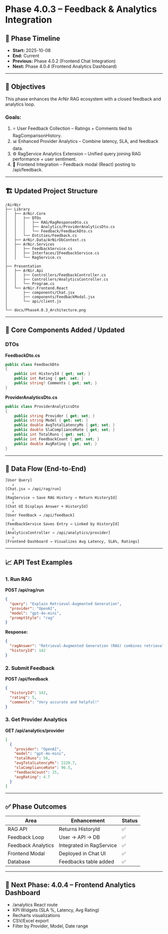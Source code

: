# Phase 4.0.3 – Feedback & Analytics Integration

## 📅 Phase Timeline
- **Start:** 2025-10-08
- **End:** Current
- **Previous:** Phase 4.0.2 (Frontend Chat Integration)
- **Next:** Phase 4.0.4 (Frontend Analytics Dashboard)

---

## 🎯 Objectives

This phase enhances the ArNir RAG ecosystem with a closed feedback and analytics loop.

### Goals:
1. ⭐ User Feedback Collection – Ratings + Comments tied to RagComparisonHistory.
2. 📊 Enhanced Provider Analytics – Combine latency, SLA, and feedback data.
3. ⚙️ RagService Analytics Extension – Unified query joining RAG performance + user sentiment.
4. 🧠 Frontend Integration – Feedback modal (React) posting to /api/feedback.

---

## 🏗️ Updated Project Structure

```
/AirNir
├── Library
│   ├── ArNir.Core
│   │   ├── DTOs
│   │   │   ├── RAG/RagResponseDto.cs
│   │   │   ├── Analytics/ProviderAnalyticsDto.cs
│   │   │   └── Feedback/FeedbackDto.cs
│   │   └── Entities/Feedback.cs
│   ├── ArNir.Data/ArNirDbContext.cs
│   ├── ArNir.Services
│   │   ├── FeedbackService.cs
│   │   ├── Interfaces/IFeedbackService.cs
│   │   └── RagService.cs
│
├── Presentation
│   ├── ArNir.Api
│   │   ├── Controllers/FeedbackController.cs
│   │   ├── Controllers/AnalyticsController.cs
│   │   └── Program.cs
│   └── ArNir.Frontend.React
│       ├── components/Chat.jsx
│       ├── components/FeedbackModal.jsx
│       └── api/client.js
│
└── docs/Phase4.0.3_Architecture.png
```

---

## 🧠 Core Components Added / Updated

### DTOs
**FeedbackDto.cs**
```csharp
public class FeedbackDto
{
    public int HistoryId { get; set; }
    public int Rating { get; set; }
    public string? Comments { get; set; }
}
```

**ProviderAnalyticsDto.cs**
```csharp
public class ProviderAnalyticsDto
{
    public string Provider { get; set; }
    public string Model { get; set; }
    public double AvgTotalLatencyMs { get; set; }
    public double SlaComplianceRate { get; set; }
    public int TotalRuns { get; set; }
    public int FeedbackCount { get; set; }
    public double AvgRating { get; set; }
}
```

---

## 🔁 Data Flow (End-to-End)

```
[User Query]
   ↓
[Chat.jsx → /api/rag/run]
   ↓
[RagService → Save RAG History → Return HistoryId]
   ↓
[Chat UI Displays Answer + HistoryId]
   ↓
[User Feedback → /api/feedback]
   ↓
[FeedbackService Saves Entry → Linked by HistoryId]
   ↓
[AnalyticsController → /api/analytics/provider]
   ↓
[Frontend Dashboard → Visualizes Avg Latency, SLA%, Ratings]
```

---

## 📈 API Test Examples

### 1. Run RAG
**POST /api/rag/run**
```json
{
  "query": "Explain Retrieval-Augmented Generation",
  "provider": "OpenAI",
  "model": "gpt-4o-mini",
  "promptStyle": "rag"
}
```
**Response:**
```json
{
  "ragAnswer": "Retrieval-Augmented Generation (RAG) combines retrieval with generation...",
  "historyId": 142
}
```

### 2. Submit Feedback
**POST /api/feedback**
```json
{
  "historyId": 142,
  "rating": 5,
  "comments": "Very accurate and helpful!"
}
```

### 3. Get Provider Analytics
**GET /api/analytics/provider**
```json
[
  {
    "provider": "OpenAI",
    "model": "gpt-4o-mini",
    "totalRuns": 58,
    "avgTotalLatencyMs": 2220.7,
    "slaComplianceRate": 96.5,
    "feedbackCount": 25,
    "avgRating": 4.7
  }
]
```

---

## ✅ Phase Outcomes

| Area | Enhancement | Status |
|------|--------------|--------|
| RAG API | Returns HistoryId | ✅ |
| Feedback Loop | User → API → DB | ✅ |
| Feedback Analytics | Integrated in RagService | ✅ |
| Frontend Modal | Deployed in Chat UI | ✅ |
| Database | Feedbacks table added | ✅ |

---

## 🚀 Next Phase: 4.0.4 – Frontend Analytics Dashboard

- /analytics React route  
- KPI Widgets (SLA %, Latency, Avg Rating)
- Recharts visualizations
- CSV/Excel export
- Filter by Provider, Model, Date range
